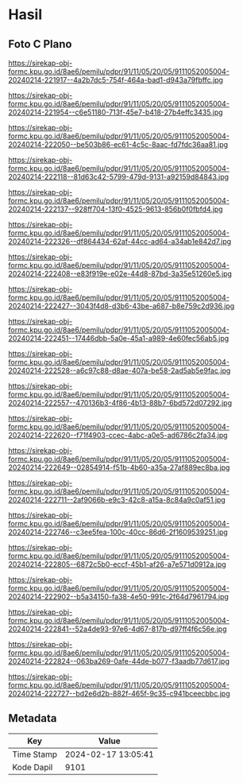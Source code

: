 # Hasil

## Foto C Plano

https://sirekap-obj-formc.kpu.go.id/8ae6/pemilu/pdpr/91/11/05/20/05/9111052005004-20240214-221917--4a2b7dc5-754f-464a-bad1-d943a79fbffc.jpg

https://sirekap-obj-formc.kpu.go.id/8ae6/pemilu/pdpr/91/11/05/20/05/9111052005004-20240214-221954--c6e51180-713f-45e7-b418-27b4effc3435.jpg

https://sirekap-obj-formc.kpu.go.id/8ae6/pemilu/pdpr/91/11/05/20/05/9111052005004-20240214-222050--be503b86-ec61-4c5c-8aac-fd7fdc36aa81.jpg

https://sirekap-obj-formc.kpu.go.id/8ae6/pemilu/pdpr/91/11/05/20/05/9111052005004-20240214-222118--81d63c42-5799-479d-9131-a92159d84843.jpg

https://sirekap-obj-formc.kpu.go.id/8ae6/pemilu/pdpr/91/11/05/20/05/9111052005004-20240214-222137--928ff704-13f0-4525-9613-856b0f0fbfd4.jpg

https://sirekap-obj-formc.kpu.go.id/8ae6/pemilu/pdpr/91/11/05/20/05/9111052005004-20240214-222326--df864434-62af-44cc-ad64-a34ab1e842d7.jpg

https://sirekap-obj-formc.kpu.go.id/8ae6/pemilu/pdpr/91/11/05/20/05/9111052005004-20240214-222408--e83f919e-e02e-44d8-87bd-3a35e51260e5.jpg

https://sirekap-obj-formc.kpu.go.id/8ae6/pemilu/pdpr/91/11/05/20/05/9111052005004-20240214-222427--3043f4d8-d3b6-43be-a687-b8e759c2d936.jpg

https://sirekap-obj-formc.kpu.go.id/8ae6/pemilu/pdpr/91/11/05/20/05/9111052005004-20240214-222451--17446dbb-5a0e-45a1-a989-4e60fec56ab5.jpg

https://sirekap-obj-formc.kpu.go.id/8ae6/pemilu/pdpr/91/11/05/20/05/9111052005004-20240214-222528--a6c97c88-d8ae-407a-be58-2ad5ab5e9fac.jpg

https://sirekap-obj-formc.kpu.go.id/8ae6/pemilu/pdpr/91/11/05/20/05/9111052005004-20240214-222557--470136b3-4f86-4b13-88b7-6bd572d07292.jpg

https://sirekap-obj-formc.kpu.go.id/8ae6/pemilu/pdpr/91/11/05/20/05/9111052005004-20240214-222620--f71f4903-ccec-4abc-a0e5-ad6786c2fa34.jpg

https://sirekap-obj-formc.kpu.go.id/8ae6/pemilu/pdpr/91/11/05/20/05/9111052005004-20240214-222649--02854914-f51b-4b60-a35a-27af889ec8ba.jpg

https://sirekap-obj-formc.kpu.go.id/8ae6/pemilu/pdpr/91/11/05/20/05/9111052005004-20240214-222711--2af9066b-e9c3-42c8-a15a-8c84a9c0af51.jpg

https://sirekap-obj-formc.kpu.go.id/8ae6/pemilu/pdpr/91/11/05/20/05/9111052005004-20240214-222746--c3ee5fea-100c-40cc-86d6-2f1609539251.jpg

https://sirekap-obj-formc.kpu.go.id/8ae6/pemilu/pdpr/91/11/05/20/05/9111052005004-20240214-222805--6872c5b0-eccf-45b1-af26-a7e571d0912a.jpg

https://sirekap-obj-formc.kpu.go.id/8ae6/pemilu/pdpr/91/11/05/20/05/9111052005004-20240214-222902--b5a34150-fa38-4e50-991c-2f64d7961794.jpg

https://sirekap-obj-formc.kpu.go.id/8ae6/pemilu/pdpr/91/11/05/20/05/9111052005004-20240214-222841--52a4de93-97e6-4d67-817b-d97ff4f6c56e.jpg

https://sirekap-obj-formc.kpu.go.id/8ae6/pemilu/pdpr/91/11/05/20/05/9111052005004-20240214-222824--063ba269-0afe-44de-b077-f3aadb77d617.jpg

https://sirekap-obj-formc.kpu.go.id/8ae6/pemilu/pdpr/91/11/05/20/05/9111052005004-20240214-222727--bd2e6d2b-882f-465f-9c35-c941bceecbbc.jpg


## Metadata

| Key        | Value               |
| ---------- | ------------------- |
| Time Stamp | 2024-02-17 13:05:41 |
| Kode Dapil | 9101                |



